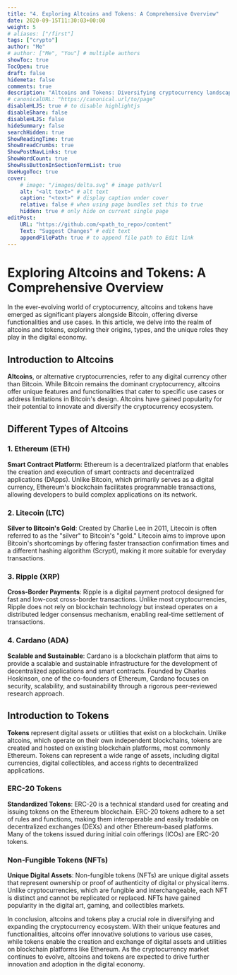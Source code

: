 ```yaml
---
title: "4. Exploring Altcoins and Tokens: A Comprehensive Overview"
date: 2020-09-15T11:30:03+00:00
weight: 5
# aliases: ["/first"]
tags: ["crypto"]
author: "Me"
# author: ["Me", "You"] # multiple authors
showToc: true
TocOpen: true
draft: false
hidemeta: false
comments: true
description: "Altcoins and Tokens: Diversifying cryptocurrency landscape with unique functionalities and applications."
# canonicalURL: "https://canonical.url/to/page"
disableHLJS: true # to disable highlightjs
disableShare: false
disableHLJS: false
hideSummary: false
searchHidden: true
ShowReadingTime: true
ShowBreadCrumbs: true
ShowPostNavLinks: true
ShowWordCount: true
ShowRssButtonInSectionTermList: true
UseHugoToc: true
cover:
    # image: "/images/delta.svg" # image path/url
    alt: "<alt text>" # alt text
    caption: "<text>" # display caption under cover
    relative: false # when using page bundles set this to true
    hidden: true # only hide on current single page
editPost:
    URL: "https://github.com/<path_to_repo>/content"
    Text: "Suggest Changes" # edit text
    appendFilePath: true # to append file path to Edit link
---
```


# Exploring Altcoins and Tokens: A Comprehensive Overview

In the ever-evolving world of cryptocurrency, altcoins and tokens have emerged as significant players alongside Bitcoin, offering diverse functionalities and use cases. In this article, we delve into the realm of altcoins and tokens, exploring their origins, types, and the unique roles they play in the digital economy.

## Introduction to Altcoins

**Altcoins**, or alternative cryptocurrencies, refer to any digital currency other than Bitcoin. While Bitcoin remains the dominant cryptocurrency, altcoins offer unique features and functionalities that cater to specific use cases or address limitations in Bitcoin's design. Altcoins have gained popularity for their potential to innovate and diversify the cryptocurrency ecosystem.

## Different Types of Altcoins

### 1. Ethereum (ETH)

**Smart Contract Platform**: Ethereum is a decentralized platform that enables the creation and execution of smart contracts and decentralized applications (DApps). Unlike Bitcoin, which primarily serves as a digital currency, Ethereum's blockchain facilitates programmable transactions, allowing developers to build complex applications on its network.

### 2. Litecoin (LTC)

**Silver to Bitcoin's Gold**: Created by Charlie Lee in 2011, Litecoin is often referred to as the "silver" to Bitcoin's "gold." Litecoin aims to improve upon Bitcoin's shortcomings by offering faster transaction confirmation times and a different hashing algorithm (Scrypt), making it more suitable for everyday transactions.

### 3. Ripple (XRP)

**Cross-Border Payments**: Ripple is a digital payment protocol designed for fast and low-cost cross-border transactions. Unlike most cryptocurrencies, Ripple does not rely on blockchain technology but instead operates on a distributed ledger consensus mechanism, enabling real-time settlement of transactions.

### 4. Cardano (ADA)

**Scalable and Sustainable**: Cardano is a blockchain platform that aims to provide a scalable and sustainable infrastructure for the development of decentralized applications and smart contracts. Founded by Charles Hoskinson, one of the co-founders of Ethereum, Cardano focuses on security, scalability, and sustainability through a rigorous peer-reviewed research approach.

## Introduction to Tokens

**Tokens** represent digital assets or utilities that exist on a blockchain. Unlike altcoins, which operate on their own independent blockchains, tokens are created and hosted on existing blockchain platforms, most commonly Ethereum. Tokens can represent a wide range of assets, including digital currencies, digital collectibles, and access rights to decentralized applications.

### ERC-20 Tokens

**Standardized Tokens**: ERC-20 is a technical standard used for creating and issuing tokens on the Ethereum blockchain. ERC-20 tokens adhere to a set of rules and functions, making them interoperable and easily tradable on decentralized exchanges (DEXs) and other Ethereum-based platforms. Many of the tokens issued during initial coin offerings (ICOs) are ERC-20 tokens.

### Non-Fungible Tokens (NFTs)

**Unique Digital Assets**: Non-fungible tokens (NFTs) are unique digital assets that represent ownership or proof of authenticity of digital or physical items. Unlike cryptocurrencies, which are fungible and interchangeable, each NFT is distinct and cannot be replicated or replaced. NFTs have gained popularity in the digital art, gaming, and collectibles markets.

In conclusion, altcoins and tokens play a crucial role in diversifying and expanding the cryptocurrency ecosystem. With their unique features and functionalities, altcoins offer innovative solutions to various use cases, while tokens enable the creation and exchange of digital assets and utilities on blockchain platforms like Ethereum. As the cryptocurrency market continues to evolve, altcoins and tokens are expected to drive further innovation and adoption in the digital economy.
